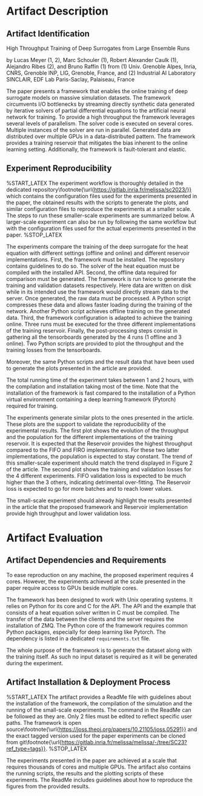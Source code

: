 # Artifact Description

## Artifact Identification

High Throughput Training of Deep Surrogates from Large Ensemble Runs

by Lucas Meyer (1, 2), Marc Schouler (1), Robert Alexander Caulk (1), Alejandro Ribes (2), and Bruno Raffin (1)
from (1) Univ. Grenoble Alpes, Inria, CNRS, Grenoble INP, LIG, Grenoble, France, and (2) Industrial AI Laboratory SINCLAIR, EDF Lab
Paris-Saclay, Palaiseau, France

The paper presents a framework that enables the online training of deep surrogate models on massive simulation datasets. The framework circumvents I/O bottlenecks by streaming directly synthetic data generated by iterative solvers of partial differential equations to the artificial neural network for training. To provide a high throughput the framework leverages several levels of parallelism. The solver code is executed on several cores. Multiple instances of the solver are run in parallel. Generated data are distributed over multiple GPUs in a data-distributed pattern. The framework provides a training reservoir that mitigates the bias inherent to the online learning setting. Additionally, the framework is fault-tolerant and elastic.

## Experiment Reproducibility

%START_LATEX
The experiment workflow is thoroughly detailed in the dedicated repository\footnote{\url{https://gitlab.inria.fr/melissa/sc2023/}} which contains the configuration files used for the experiments presented in the paper, the obtained results with the scripts to generate the plots, and similar configuration files to reproduce the experiments at a smaller scale. The steps to run these smaller-scale experiments are summarized below. A larger-scale experiment can also be run by following the same workflow but with the configuration files used for the actual experiments presented in the paper.
%STOP_LATEX

The experiments compare the training of the deep surrogate for the heat equation with different settings (offline and online) and different reservoir implementations. First, the framework must be installed. The repository contains guidelines to do so. The solver of the heat equation must be compiled with the installed API. Second, the offline data required for comparison must be generated. The framework is run twice to generate the training and validation datasets respectively. Here data are written on disk while in its intended use the framework would directly stream data to the server. Once generated, the raw data must be processed. A Python script compresses these data and allows faster loading during the training of the network. Another Python script achieves offline training on the generated data. Third, the framework configuration is adapted to achieve the training online. Three runs must be executed for the three different implementations of the training reservoir. Finally, the post-processing steps consist in gathering all the tensorboards generated by the 4 runs (1 offline and 3 online). Two Python scripts are provided to plot the throughput and the training losses from the tensorboards.

Moreover, the same Python scripts and the result data that have been used to generate the plots presented in the article are provided.

The total running time of the experiment takes between 1 and 2 hours, with the compilation and installation taking most of the time. Note that the installation of the framework is fast compared to the installation of a Python virtual environment containing a deep learning framework (Pytorch) required for training.

The experiments generate similar plots to the ones presented in the article. These plots are the support to validate the reproducibility of the experimental results. The first plot shows the evolution of the throughput and the population for the different implementations of the training reservoir. It is expected that the Reservoir provides the highest throughput compared to the FIFO and FIRO implementations. For these two latter implementations, the population is expected to stay constant. The trend of this smaller-scale experiment should match the trend displayed in Figure 2 of the article. The second plot shows the training and validation losses for the 4 different experiments. FIFO validation loss is expected to be much higher than the 3 others, indicating detrimental over-fitting. The Reservoir loss is expected to go for more batches and to reach lower values.

The small-scale experiment should already highlight the results presented in the article that the proposed framework and Reservoir implementation provide high throughput and lower validation loss.

# Artifact Evaluation

## Artifact Dependencies and Requirements

To ease reproduction on any machine, the proposed experiment requires 4 cores. However, the experiments achieved at the scale presented in the paper require access to GPUs beside multiple cores. 

The framework has been designed to work with Unix operating systems. It relies on Python for its core and C for the API. The API and the example that consists of a heat equation solver written in C must be compiled. The transfer of the data between the clients and the server requires the installation of ZMQ. The Python core of the framework requires common Python packages, especially for deep learning like Pytorch. The dependency is listed in a dedicated `requirements.txt` file.

The whole purpose of the framework is to generate the dataset along with the training itself. As such no input dataset is required as it will be generated during the experiment.

## Artifact Installation & Deployment Process

%START_LATEX
The artifact provides a ReadMe file with guidelines about the installation of the framework, the compilation of the simulation and the running of the small-scale experiments. The command in the ReadMe can be followed as they are. Only 2 files must be edited to reflect specific user paths. The framework is open source\footnote{\url{https://joss.theoj.org/papers/10.21105/joss.05291}} and the exact tagged version used for the paper experiments can be cloned from git\footnote{\url{https://gitlab.inria.fr/melissa/melissa/-/tree/SC23?ref_type=tags}}.
%STOP_LATEX

The experiments presented in the paper are achieved at a scale that requires thousands of cores and multiple GPUs. The artifact also contains the running scripts, the results and the plotting scripts of these experiments. The ReadMe includes guidelines about how to reproduce the figures from the provided results.